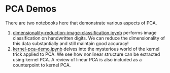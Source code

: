 # PCA Demos

There are two notebooks here that demonstrate various aspects of PCA.

1. [dimensionality-reduction-image-classification.ipynb](https://git.generalassemb.ly/DSI-US-4/8.X-demo-kernel-pca/blob/master/dimensionality-reduction-image-classification.ipynb) performs image classification on handwritten digits.  We can reduce the dimensionality of this data substantially and still maintain good accuracy!
2. [kernel-pca-demo.ipynb](https://git.generalassemb.ly/DSI-US-4/8.X-demo-kernel-pca/blob/master/kernel-pca-demo.ipynb) delves into the mysterious world of the kernel trick applied to PCA.  We see how nonlinear structure can be extracted using kernel PCA.  A review of linear PCA is also included as a counterpoint to kernel PCA.
